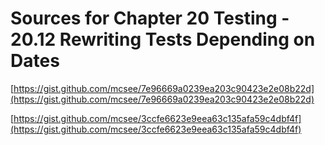 # Sources for Chapter 20 Testing - 20.12 Rewriting Tests Depending on Dates


[https://gist.github.com/mcsee/7e96669a0239ea203c90423e2e08b22d](https://gist.github.com/mcsee/7e96669a0239ea203c90423e2e08b22d)

[https://gist.github.com/mcsee/3ccfe6623e9eea63c135afa59c4dbf4f](https://gist.github.com/mcsee/3ccfe6623e9eea63c135afa59c4dbf4f)